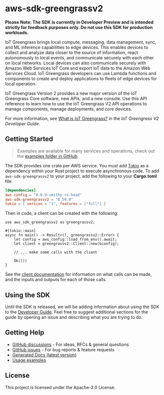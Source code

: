 # aws-sdk-greengrassv2

**Please Note: The SDK is currently in Developer Preview and is intended strictly for
feedback purposes only. Do not use this SDK for production workloads.**

IoT Greengrass brings local compute, messaging, data management, sync, and ML inference capabilities to edge devices. This enables devices to collect and analyze data closer to the source of information, react autonomously to local events, and communicate securely with each other on local networks. Local devices can also communicate securely with Amazon Web Services IoT Core and export IoT data to the Amazon Web Services Cloud. IoT Greengrass developers can use Lambda functions and components to create and deploy applications to fleets of edge devices for local operation.

IoT Greengrass Version 2 provides a new major version of the IoT Greengrass Core software, new APIs, and a new console. Use this API reference to learn how to use the IoT Greengrass V2 API operations to manage components, manage deployments, and core devices.

For more information, see [What is IoT Greengrass?](https://docs.aws.amazon.com/greengrass/v2/developerguide/what-is-iot-greengrass.html) in the _IoT Greengrass V2 Developer Guide_.

## Getting Started

> Examples are available for many services and operations, check out the
> [examples folder in GitHub](https://github.com/awslabs/aws-sdk-rust/tree/main/examples).

The SDK provides one crate per AWS service. You must add [Tokio](https://crates.io/crates/tokio)
as a dependency within your Rust project to execute asynchronous code. To add `aws-sdk-greengrassv2` to
your project, add the following to your **Cargo.toml** file:

```toml
[dependencies]
aws-config = "0.0.0-smithy-rs-head"
aws-sdk-greengrassv2 = "0.59.0"
tokio = { version = "1", features = ["full"] }
```

Then in code, a client can be created with the following:

```rust,no_run
use aws_sdk_greengrassv2 as greengrassv2;

#[tokio::main]
async fn main() -> Result<(), greengrassv2::Error> {
    let config = aws_config::load_from_env().await;
    let client = greengrassv2::Client::new(&config);

    // ... make some calls with the client

    Ok(())
}
```

See the [client documentation](https://docs.rs/aws-sdk-greengrassv2/latest/aws_sdk_greengrassv2/client/struct.Client.html)
for information on what calls can be made, and the inputs and outputs for each of those calls.

## Using the SDK

Until the SDK is released, we will be adding information about using the SDK to the
[Developer Guide](https://docs.aws.amazon.com/sdk-for-rust/latest/dg/welcome.html). Feel free to suggest
additional sections for the guide by opening an issue and describing what you are trying to do.

## Getting Help

* [GitHub discussions](https://github.com/awslabs/aws-sdk-rust/discussions) - For ideas, RFCs & general questions
* [GitHub issues](https://github.com/awslabs/aws-sdk-rust/issues/new/choose) - For bug reports & feature requests
* [Generated Docs (latest version)](https://awslabs.github.io/aws-sdk-rust/)
* [Usage examples](https://github.com/awslabs/aws-sdk-rust/tree/main/examples)

## License

This project is licensed under the Apache-2.0 License.

